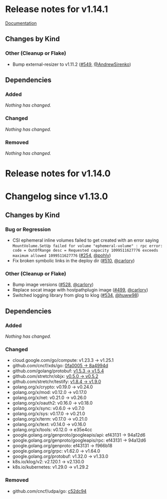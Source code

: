 # Release notes for v1.14.1

[Documentation](https://kubernetes-csi.github.io)

## Changes by Kind

### Other (Cleanup or Flake)

- Bump external-resizer to v1.11.2 ([#549](https://github.com/kubernetes-csi/csi-driver-host-path/pull/549), [@AndrewSirenko](https://github.com/AndrewSirenko))

## Dependencies

### Added
_Nothing has changed._

### Changed
_Nothing has changed._

### Removed
_Nothing has changed._

# Release notes for v1.14.0

# Changelog since v1.13.0

## Changes by Kind

### Bug or Regression

- CSI ephemeral inline volumes failed to get created with an error saying `MountVolume.SetUp failed for volume "ephemeral-volume" : rpc error: code = OutOfRange desc = Requested capacity 1099511627776 exceeds maximum allowed 1099511627776` ([#254](https://github.com/kubernetes-csi/csi-driver-host-path/pull/254), [@pohly](https://github.com/pohly))
- Fix broken symbolic links in the deploy dir ([#510](https://github.com/kubernetes-csi/csi-driver-host-path/pull/510), [@carlory](https://github.com/carlory))

### Other (Cleanup or Flake)

- Bump image versions ([#528](https://github.com/kubernetes-csi/csi-driver-host-path/pull/528), [@carlory](https://github.com/carlory))
- Replace socat image with hostpathplugin image ([#499](https://github.com/kubernetes-csi/csi-driver-host-path/pull/499), [@carlory](https://github.com/carlory))
- Switched logging library from glog to klog ([#534](https://github.com/kubernetes-csi/csi-driver-host-path/pull/534), [@huww98](https://github.com/huww98))

## Dependencies

### Added
_Nothing has changed._

### Changed
- cloud.google.com/go/compute: v1.23.3 → v1.25.1
- github.com/cncf/xds/go: [0fa0005 → 8a4994d](https://github.com/cncf/xds/go/compare/0fa0005...8a4994d)
- github.com/golang/protobuf: [v1.5.3 → v1.5.4](https://github.com/golang/protobuf/compare/v1.5.3...v1.5.4)
- github.com/stretchr/objx: [v0.5.0 → v0.5.2](https://github.com/stretchr/objx/compare/v0.5.0...v0.5.2)
- github.com/stretchr/testify: [v1.8.4 → v1.9.0](https://github.com/stretchr/testify/compare/v1.8.4...v1.9.0)
- golang.org/x/crypto: v0.19.0 → v0.24.0
- golang.org/x/mod: v0.12.0 → v0.17.0
- golang.org/x/net: v0.21.0 → v0.26.0
- golang.org/x/oauth2: v0.16.0 → v0.18.0
- golang.org/x/sync: v0.6.0 → v0.7.0
- golang.org/x/sys: v0.17.0 → v0.21.0
- golang.org/x/term: v0.17.0 → v0.21.0
- golang.org/x/text: v0.14.0 → v0.16.0
- golang.org/x/tools: v0.12.0 → e35e4cc
- google.golang.org/genproto/googleapis/api: ef43131 → 94a12d6
- google.golang.org/genproto/googleapis/rpc: ef43131 → 94a12d6
- google.golang.org/genproto: ef43131 → f966b18
- google.golang.org/grpc: v1.62.0 → v1.64.0
- google.golang.org/protobuf: v1.32.0 → v1.33.0
- k8s.io/klog/v2: v2.120.1 → v2.130.0
- k8s.io/kubernetes: v1.29.0 → v1.29.2

### Removed
- github.com/cncf/udpa/go: [c52dc94](https://github.com/cncf/udpa/go/tree/c52dc94)

